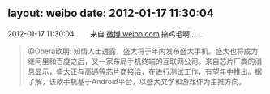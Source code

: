 layout: weibo
date: 2012-01-17 11:30:04
---
2012-01-17 11:30:04  &nbsp;&nbsp;&nbsp;&nbsp;&nbsp;&nbsp; 来自 <a href="http://weibo.com/" rel="nofollow">微博 weibo.com</a>
搞鸡毛啊……
>  @Opera欧朋: 知情人士透露，盛大将于年内发布盛大手机。盛大也将成为继阿里和百度之后，又一家布局手机终端的互联网公司。来自芯片厂商的消息显示，盛大正与高通等芯片商接洽，在进行测试工作，有望年中推出。据了解，该款手机基于Android平台，以盛大文学和游戏作为主推方向。 ​​​
